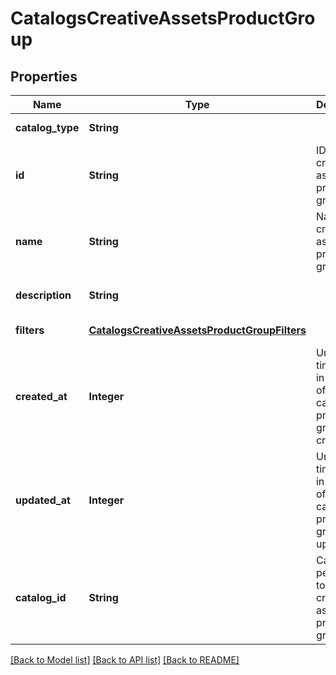 # CatalogsCreativeAssetsProductGroup
## Properties

| Name | Type | Description | Notes |
|------------ | ------------- | ------------- | -------------|
| **catalog\_type** | **String** |  | [default to null] |
| **id** | **String** | ID of the creative assets product group. | [default to null] |
| **name** | **String** | Name of creative assets product group | [optional] [default to null] |
| **description** | **String** |  | [optional] [default to null] |
| **filters** | [**CatalogsCreativeAssetsProductGroupFilters**](CatalogsCreativeAssetsProductGroupFilters.md) |  | [default to null] |
| **created\_at** | **Integer** | Unix timestamp in seconds of when catalog product group was created. | [optional] [default to null] |
| **updated\_at** | **Integer** | Unix timestamp in seconds of last time catalog product group was updated. | [optional] [default to null] |
| **catalog\_id** | **String** | Catalog id pertaining to the creative assets product group. | [default to null] |

[[Back to Model list]](../README.md#documentation-for-models) [[Back to API list]](../README.md#documentation-for-api-endpoints) [[Back to README]](../README.md)

